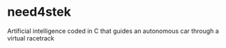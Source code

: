# need4stek
Artificial intelligence coded in C that guides an autonomous car through a virtual racetrack
